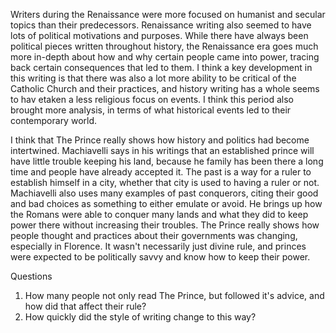   Writers during the Renaissance were more focused on humanist and secular topics than their predecessors.
Renaissance writing also seemed to have lots of political motivations and purposes.
While there have always been political pieces written throughout history, the Renaissance era goes much more in-depth about how and why certain people came into power, tracing back certain consequences that led to them.
I think a key development in this writing is that there was also a lot more ability to be critical of the Catholic Church and their practices, and history writing has a whole seems to hav etaken a less religious focus on events.
I think this period also brought more analysis, in terms of what historical events led to their contemporary world.

  I think that The Prince really shows how history and politics had become intertwined. Machiavelli says in his writings that an established prince will have little trouble keeping his land, because he family has been there a long time and people have already accepted it.
The past is a way for a ruler to establish himself in a city, whether that city is used to having a ruler or not. 
Machiavelli also uses many examples of past conquerors, citing their good and bad choices as something to either emulate or avoid. 
He brings up how the Romans were able to conquer many lands and what they did to keep power there without increasing their troubles. 
The Prince really shows how people thought and practices about their governments was changing, especially in Florence. It wasn't necessarily just divine rule, and princes were expected to be politically savvy and know how to keep their power.

Questions
1. How many people not only read The Prince, but followed it's advice, and how did that affect their rule?
2. How quickly did the style of writing change to this way?
